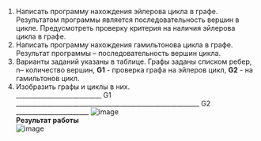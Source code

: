 1.	Написать программу нахождения эйлерова цикла в графе. Результатом программы является последовательность вершин в цикле. Предусмотреть проверку критерия на наличия эйлерова цикла в графе.<br> 
2.	Написать программу нахождения гамильтонова цикла в графе. Результат программы – последовательность вершин цикла.<br>
3.	Варианты заданий указаны в таблице. Графы заданы списком ребер, n– количество вершин, **G1** - проверка графа на эйлеров цикл, **G2** - на гамильтонов цикл. <br>
4.	Изобразить графы и циклы в них.<br>
___________________________ G1 __________________________________________________________ G2 _______________________
![image](https://github.com/DenisKorpach/University/assets/102619109/3e242c93-6390-4343-a2a6-73c7dbff1381)<br>
   **Результат работы**<br>
   ![image](https://github.com/DenisKorpach/University/assets/102619109/164ea0e0-e35b-4731-8ea6-b38656d7905f)
